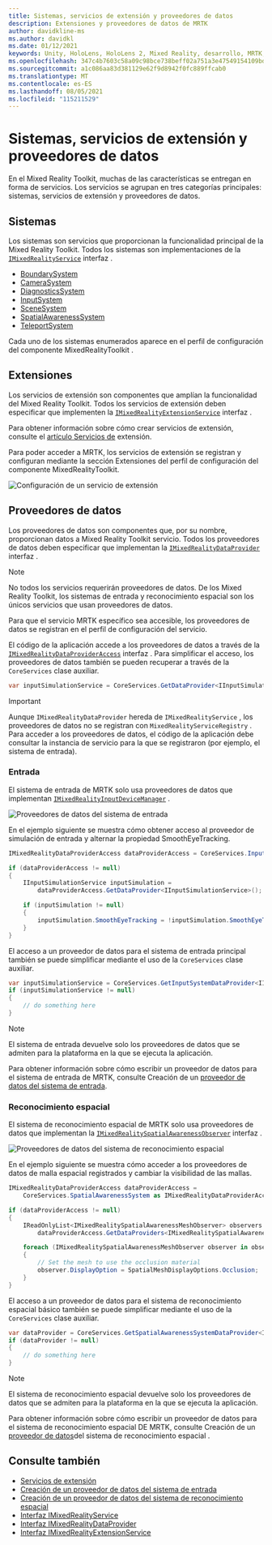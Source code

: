 ```yaml
---
title: Sistemas, servicios de extensión y proveedores de datos
description: Extensiones y proveedores de datos de MRTK
author: davidkline-ms
ms.author: davidkl
ms.date: 01/12/2021
keywords: Unity, HoloLens, HoloLens 2, Mixed Reality, desarrollo, MRTK, extensiones del sistema,
ms.openlocfilehash: 347c4b7603c58a09c98bce738beff02a751a3e47549154109bd2b661ba13e9a6
ms.sourcegitcommit: a1c086aa83d381129e62f9d8942f0fc889ffcab0
ms.translationtype: MT
ms.contentlocale: es-ES
ms.lasthandoff: 08/05/2021
ms.locfileid: "115211529"
---
```

# <a name="systems-extension-services-and-data-providers"></a>Sistemas, servicios de extensión y proveedores de datos

En el Mixed Reality Toolkit, muchas de las características se entregan en forma de servicios. Los servicios se agrupan en tres categorías principales: sistemas, servicios de extensión y proveedores de datos.

## <a name="systems"></a>Sistemas

Los sistemas son servicios que proporcionan la funcionalidad principal de la Mixed Reality Toolkit. Todos los sistemas son implementaciones de la [`IMixedRealityService`](xref:Microsoft.MixedReality.Toolkit.IMixedRealityService) interfaz .

- [BoundarySystem](../features/boundary/boundary-system-getting-started.md)
- [CameraSystem](../features/camera-system/camera-system-overview.md)
- [DiagnosticsSystem](../features/diagnostics/diagnostics-system-getting-started.md)
- [InputSystem](../features/input/overview.md)
- [SceneSystem](../features/scene-system/scene-system-getting-started.md)
- [SpatialAwarenessSystem](../features/spatial-awareness/spatial-awareness-getting-started.md)
- [TeleportSystem](../features/teleport-system/teleport-system.md)

Cada uno de los sistemas enumerados aparece en el [](../features/profiles/profiles.md)perfil de configuración del componente MixedRealityToolkit .

## <a name="extensions"></a>Extensiones

Los servicios de extensión son componentes que amplían la funcionalidad del Mixed Reality Toolkit. Todos los servicios de extensión deben especificar que implementen la [`IMixedRealityExtensionService`](xref:Microsoft.MixedReality.Toolkit.IMixedRealityExtensionService) interfaz .

Para obtener información sobre cómo crear servicios de extensión, consulte el [artículo Servicios de](../features/extensions/extension-services.md) extensión.

Para poder acceder a MRTK, los servicios de extensión se registran y configuran mediante la sección Extensiones del perfil de configuración del componente MixedRealityToolkit.

![Configuración de un servicio de extensión](../features/images/profiles/ConfiguredExtensionService.png)

## <a name="data-providers"></a>Proveedores de datos

Los proveedores de datos son componentes que, por su nombre, proporcionan datos a Mixed Reality Toolkit servicio. Todos los proveedores de datos deben especificar que implementan la [`IMixedRealityDataProvider`](xref:Microsoft.MixedReality.Toolkit.IMixedRealityDataProvider) interfaz .

> [!NOTE]
> No todos los servicios requerirán proveedores de datos. De los Mixed Reality Toolkit, los sistemas de entrada y reconocimiento espacial son los únicos servicios que usan proveedores de datos.

Para que el servicio MRTK específico sea accesible, los proveedores de datos se registran en el perfil de configuración del servicio.

El código de la aplicación accede a los proveedores de datos a través de la [`IMixedRealityDataProviderAccess`](xref:Microsoft.MixedReality.Toolkit.IMixedRealityDataProviderAccess) interfaz . Para simplificar el acceso, los proveedores de datos también se pueden recuperar a través de la `CoreServices` clase auxiliar.

```c#
var inputSimulationService = CoreServices.GetDataProvider<IInputSimulationService>(CoreServices.InputSystem);
```

> [!IMPORTANT]
> Aunque `IMixedRealityDataProvider` hereda de `IMixedRealityService` , los proveedores de datos no se registran con `MixedRealityServiceRegistry` . Para acceder a los proveedores de datos, el código de la aplicación debe consultar la instancia de servicio para la que se registraron (por ejemplo, el sistema de entrada).

### <a name="input"></a>Entrada

El sistema de entrada de MRTK solo usa proveedores de datos que implementan [`IMixedRealityInputDeviceManager`](xref:Microsoft.MixedReality.Toolkit.Input.IMixedRealityInputDeviceManager) .

![Proveedores de datos del sistema de entrada](../features/images/input/RegisteredServiceProviders.PNG)

En el ejemplo siguiente se muestra cómo obtener acceso al proveedor de simulación de entrada y alternar la propiedad SmoothEyeTracking.

```c#
IMixedRealityDataProviderAccess dataProviderAccess = CoreServices.InputSystem as IMixedRealityDataProviderAccess;

if (dataProviderAccess != null)
{
    IInputSimulationService inputSimulation =
        dataProviderAccess.GetDataProvider<IInputSimulationService>();

    if (inputSimulation != null)
    {
        inputSimulation.SmoothEyeTracking = !inputSimulation.SmoothEyeTracking;
    }
}
```

El acceso a un proveedor de datos para el sistema de entrada principal también se puede simplificar mediante el uso de la `CoreServices` clase auxiliar.

```c#
var inputSimulationService = CoreServices.GetInputSystemDataProvider<IInputSimulationService>();
if (inputSimulationService != null)
{
    // do something here
}
```

> [!NOTE]
> El sistema de entrada devuelve solo los proveedores de datos que se admiten para la plataforma en la que se ejecuta la aplicación.

Para obtener información sobre cómo escribir un proveedor de datos para el sistema de entrada de MRTK, consulte Creación de un [proveedor de datos del sistema de entrada](../features/input/create-data-provider.md).

### <a name="spatial-awareness"></a>Reconocimiento espacial

El sistema de reconocimiento espacial de MRTK solo usa proveedores de datos que implementan la [`IMixedRealitySpatialAwarenessObserver`](xref:Microsoft.MixedReality.Toolkit.SpatialAwareness.IMixedRealitySpatialAwarenessObserver) interfaz .

![Proveedores de datos del sistema de reconocimiento espacial](../features/images/spatial-awareness/SpatialAwarenessProfile.png)

En el ejemplo siguiente se muestra cómo acceder a los proveedores de datos de malla espacial registrados y cambiar la visibilidad de las mallas.

```c#
IMixedRealityDataProviderAccess dataProviderAccess =
    CoreServices.SpatialAwarenessSystem as IMixedRealityDataProviderAccess;

if (dataProviderAccess != null)
{
    IReadOnlyList<IMixedRealitySpatialAwarenessMeshObserver> observers =
        dataProviderAccess.GetDataProviders<IMixedRealitySpatialAwarenessMeshObserver>();

    foreach (IMixedRealitySpatialAwarenessMeshObserver observer in observers)
    {
        // Set the mesh to use the occlusion material
        observer.DisplayOption = SpatialMeshDisplayOptions.Occlusion;
    }
}
```

El acceso a un proveedor de datos para el sistema de reconocimiento espacial básico también se puede simplificar mediante el uso de la `CoreServices` clase auxiliar.

```c#
var dataProvider = CoreServices.GetSpatialAwarenessSystemDataProvider<IMixedRealitySpatialAwarenessMeshObserver>();
if (dataProvider != null)
{
    // do something here
}
```

> [!NOTE]
> El sistema de reconocimiento espacial devuelve solo los proveedores de datos que se admiten para la plataforma en la que se ejecuta la aplicación.

Para obtener información sobre cómo escribir un proveedor de datos para el sistema de reconocimiento espacial DE MRTK, consulte Creación de un [proveedor de datos](../features/spatial-awareness/create-data-provider.md)del sistema de reconocimiento espacial .

## <a name="see-also"></a>Consulte también

- [Servicios de extensión](../features/extensions/extension-services.md)
- [Creación de un proveedor de datos del sistema de entrada](../features/input/create-data-provider.md)
- [Creación de un proveedor de datos del sistema de reconocimiento espacial](../features/spatial-awareness/create-data-provider.md)
- [Interfaz IMixedRealityService](xref:Microsoft.MixedReality.Toolkit.IMixedRealityService)
- [Interfaz IMixedRealityDataProvider](xref:Microsoft.MixedReality.Toolkit.IMixedRealityDataProvider)
- [Interfaz IMixedRealityExtensionService](xref:Microsoft.MixedReality.Toolkit.IMixedRealityExtensionService)
